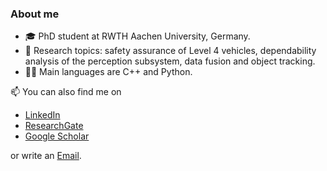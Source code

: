 ### About me

- 🎓 PhD student at RWTH Aachen University, Germany.
- 🔬 Research topics: safety assurance of Level 4 vehicles, dependability analysis of the perception subsystem, data fusion and object tracking.
- 👨‍💻 Main languages are C++ and Python.


📫 You can also find me on

- [LinkedIn](https://www.linkedin.com/in/hossmichael/)
- [ResearchGate](https://www.researchgate.net/profile/Michael-Hoss)
- [Google Scholar](https://scholar.google.de/citations?user=UhmelWYAAAAJ&hl=en)

or write an <a href="mailto:michael.hoss@ika.rwth-aachen.de?subject=[GitHub]%20&body=">Email</a>.


<!--
**michael-hoss/michael-hoss** is a ✨ _special_ ✨ repository because its `README.md` (this file) appears on your GitHub profile.

Here are some ideas to get you started:

- 🔭 I’m currently working on ...
- 🌱 I’m currently learning ...
- 👯 I’m looking to collaborate on ...
- 🤔 I’m looking for help with ...
- 💬 Ask me about ...
- 📫 How to reach me: ...
- 😄 Pronouns: ...
- ⚡ Fun fact: ...


- <p><a href="mailto:michael.hoss@ika.rwth-aachen.de?subject=[GitHub]%20&body="><img src="https://img.shields.io/badge/e‑mail-D14836.svg?style=for-the-badge&logo=GMail&logoColor=white"/></a></p>
-->
